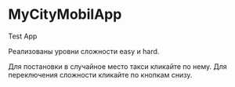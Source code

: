# MyCityMobilApp

Test App

Реализованы уровни сложности easy и hard. 

Для постановки в случайное место такси кликайте по нему.
Для переключения сложности кликайте по кнопкам снизу.

